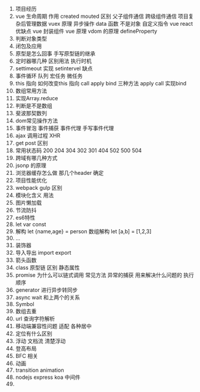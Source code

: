 1. 项目经历
2. vue
生命周期 作用 created mouted 区别
父子组件通信
跨级组件通信
项目复杂后管理数据
vuex 原理
异步操作
data 函数 不是对象
自定义指令
vue react 优缺点
vue 封装组件
vue 原理
vdom 的原理
defineProperty 
3. 判断对象类型
4. 闭包及应用
5. 原型是怎么回事 手写原型链的继承
6. 定时器哪几种 区别用法 执行时机
7. settimeout 实现 setintervel  缺点
8. 事件循环 队列 宏任务  微任务
9. this 指向 如何改变this 指向 
call apply bind 三种方法 apply call 实现bind
10. 数组常用方法
11. 实现Array.reduce
12. 判断是不是数组
13. 斐波那契数列 
14. dom常见操作方法
15. 事件冒泡 事件捕获 事件代理 手写事件代理
16. ajax 调用过程 XHR 
17. get post 区别 
18. 常用状态码 200 204  304 302 301 404 502 500 504 
19. 跨域有哪几种方式
20. jsonp 的原理
21. 浏览器缓存怎么做 那几个header 确定
22. 项目性能优化
23. webpack gulp 区别
24. 模块化含义 用法
25. 图片懒加载
26. 节流防抖
27. es6特性
28. let var const 
29. 解构 let {name,age} = person 数组解构 let [a,b] = [1,2,3]
30. ...
31. 装饰器
32. 导入导出 import export 
33. 箭头函数
34. class 原型链 区别 静态属性
25. promise 为什么可以链式调用 常见方法 异常的捕获 用来解决什么问题的 执行顺序
26. generator 进行异步转同步
27. async wait 和上两个的关系
28. Symbol
29. 数组去重
30. url 查询字符解析
31. 移动端兼容性问题 适配  各种居中
32. 定位有什么区别
33. 浮动 文档流 清楚浮动
34. 登高布局
35. BFC 相关
36. 动画
37. transition animation 
38. nodejs express koa 中间件
39. 